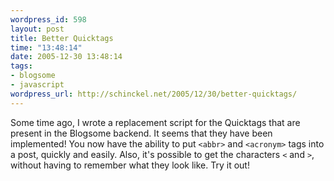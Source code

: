 ```yaml
--- 
wordpress_id: 598
layout: post
title: Better Quicktags
time: "13:48:14"
date: 2005-12-30 13:48:14
tags: 
- blogsome
- javascript
wordpress_url: http://schinckel.net/2005/12/30/better-quicktags/
---
```

Some time ago, I wrote a replacement script for the Quicktags that are present in the Blogsome backend. It seems that they have been implemented! You now have the ability to put `<abbr>` and `<acronym>` tags into a post, quickly and easily. Also, it's possible to get the characters `<` and `>`, without having to remember what they look like. Try it out! 
